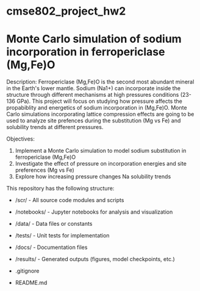 # cmse802_project_hw2

# Monte Carlo simulation of sodium incorporation in ferropericlase (Mg,Fe)O 

Description: Ferropericlase (Mg,Fe)O is the second most abundant mineral in the Earth's lower mantle. Sodium (Na1+) can incorporate inside the structure through different mechanisms at high pressures conditions (23-136 GPa). This project will focus on studying how pressure affects the propabiblity and energetics of sodium incorporation in (Mg,Fe)O. Monte Carlo simulations incorporating lattice compression effects are going to be used to analyze site prefences during the substitution (Mg vs Fe) and solubility trends at different pressures.

Objectives:

1. Implement a Monte Carlo simulation to model sodium substitution in ferropericlase (Mg,Fe)O
2. Investigate the effect of pressure on incorporation energies and site preferences (Mg vs Fe)
3. Explore how increasing pressure changes Na solubility trends

This repository has the following structure:

* /scr/ - All source code modules and scripts
* /notebooks/ - Jupyter notebooks for analysis and visualization
* /data/ - Data files or constants 
* /tests/ - Unit tests for implementation
* /docs/ - Documentation files
* /results/ - Generated outputs (figures, model checkpoints, etc.)

* .gitignore 
* README.md

